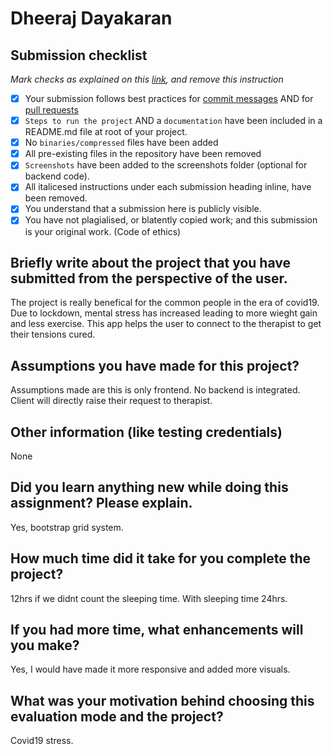 # Dheeraj Dayakaran
## Submission checklist
*Mark checks as explained on this [link](https://docs.github.com/en/free-pro-team@latest/github/managing-your-work-on-github/about-task-lists#creating-task-lists), and remove this instruction*

- [x] Your submission follows best practices for [commit messages](https://chris.beams.io/posts/git-commit/) AND for [pull requests](https://github.community/t/best-practices-for-pull-requests/10195)
- [x] `Steps to run the project` AND a `documentation` have been included in a README.md file at root of your project.
- [x] No `binaries/compressed` files have been added
- [x] All pre-existing files in the repository have been removed
- [x] `Screenshots` have been added to the screenshots folder (optional for backend code).
- [x] All italicesed instructions under each submission heading inline, have been removed.
- [x] You understand that a submission here is publicly visible. 
- [x] You have not plagialised, or blatently copied work; and this submission is your original work. (Code of ethics)

## Briefly write about the project that you have submitted from the perspective of the user.
The project is really benefical for the common people in the era of covid19. Due to lockdown, mental stress has increased leading to more wieght gain and less exercise. This app helps the user to connect to the therapist to get their tensions cured.
## Assumptions you have made for this project?
Assumptions made are this is only frontend. No backend is integrated. Client will directly raise their request to therapist.
## Other information (like testing credentials)
None
## Did you learn anything new while doing this assignment? Please explain.
Yes, bootstrap grid system.
## How much time did it take for you complete the project?
12hrs if we didnt count the sleeping time. With sleeping time 24hrs.
## If you had more time, what enhancements will you make?
Yes, I would have made it more responsive and added more visuals.
## What was your motivation behind choosing this evaluation mode and the project?
Covid19 stress.

